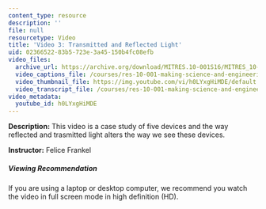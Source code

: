 ```yaml
---
content_type: resource
description: ''
file: null
resourcetype: Video
title: 'Video 3: Transmitted and Reflected Light'
uid: 02366522-83b5-723e-3a45-150b4fc08efb
video_files:
  archive_url: https://archive.org/download/MITRES.10-001S16/MITRES_10-001S16_Track04_300k.mp4
  video_captions_file: /courses/res-10-001-making-science-and-engineering-pictures-a-practical-guide-to-presenting-your-work-spring-2016/4d7a6d64d8d65e1bbe57bd94b451da27_h0LYxgHiMDE.vtt
  video_thumbnail_file: https://img.youtube.com/vi/h0LYxgHiMDE/default.jpg
  video_transcript_file: /courses/res-10-001-making-science-and-engineering-pictures-a-practical-guide-to-presenting-your-work-spring-2016/e2598d162d22816b2ce1da1ae1d38a82_h0LYxgHiMDE.pdf
video_metadata:
  youtube_id: h0LYxgHiMDE
---
```


**Description:** This video is a case study of five devices and the way reflected and trasmitted light alters the way we see these devices.

**Instructor:** Felice Frankel

##### Viewing Recommendation

If you are using a laptop or desktop computer, we recommend you watch the video in full screen mode in high definition (HD).